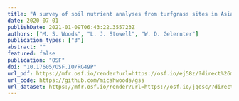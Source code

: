 ```yaml
---
title: "A survey of soil nutrient analyses from turfgrass sites in Asia, Europe, and North America"
date: 2020-07-01
publishDate: 2021-01-09T06:43:22.355723Z
authors: ["M. S. Woods", "L. J. Stowell", "W. D. Gelernter"]
publication_types: ["3"]
abstract: ""
featured: false
publication: "OSF"
doi: "10.17605/OSF.IO/RG49P"
url_pdf: https://mfr.osf.io/render?url=https://osf.io/ej58z/?direct%26mode=render%26action=download%26mode=render
url_code: https://github.com/micahwoods/gss
url_dataset: https://mfr.osf.io/render?url=https://osf.io/jqesc/?direct%26mode=render%26action=download%26mode=render
---
```


